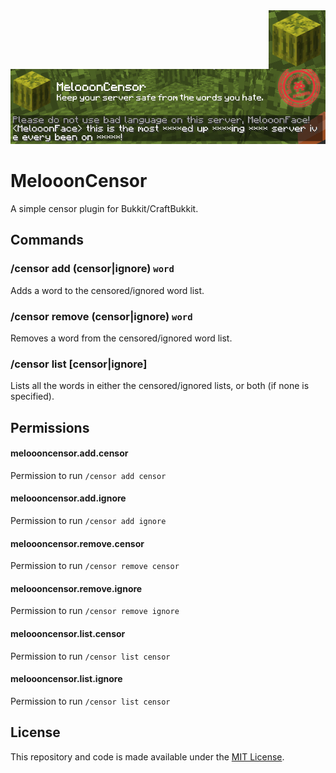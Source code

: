 <img style="float: right" src="icon.png">
<img src="logo.png">

# MelooonCensor

A simple censor plugin for Bukkit/CraftBukkit.

## Commands

### /censor add (censor|ignore) `word`

Adds a word to the censored/ignored word list.

### /censor remove (censor|ignore) `word`

Removes a word from the censored/ignored word list.

### /censor list [censor|ignore]

Lists all the words in either the censored/ignored lists, or both (if none is specified).

## Permissions

#### meloooncensor.add.censor

Permission to run `/censor add censor`

#### meloooncensor.add.ignore

Permission to run `/censor add ignore`

#### meloooncensor.remove.censor

Permission to run `/censor remove censor`

#### meloooncensor.remove.ignore

Permission to run `/censor remove ignore`

#### meloooncensor.list.censor

Permission to run `/censor list censor`

#### meloooncensor.list.ignore

Permission to run `/censor list censor`

## License

This repository and code is made available under the [MIT License](./LICENSE.md).